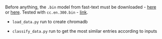 Before anything, the `.bin` model from fast-text must be downloaded - [here](https://fasttext.cc/docs/en/english-vectors.html) or [here](https://fasttext.cc/docs/en/crawl-vectors.html). 
Tested with `cc.en.300.bin` - [link](https://dl.fbaipublicfiles.com/fasttext/vectors-crawl/cc.en.300.bin.gz).

- `load_data.py` run to create chromadb

- `classify_data.py` run to get the most similar entries according to inputs